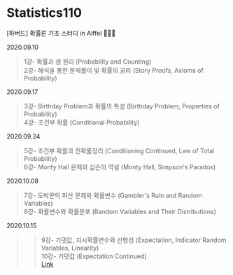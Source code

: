 # Statistics110
[하버드] 확률론 기초 스터디 in Aiffel 👨🏻‍💼

2020.09.10
>1강- 확률과 셈 원리 (Probability and Counting)  
2강- 해석을 통한 문제풀이 및 확률의 공리 (Story Proofs, Axioms of Probability)

2020.09.17
>3강- Birthday Problem과 확률의 특성 (Birthday Problem, Properties of Probability)  
4강- 조건부 확률 (Conditional Probability)

2020.09.24
>5강- 조건부 확률과 전확률정리 (Conditioning Continued, Law of Total Probability)  
6강- Monty Hall 문제와 심슨의 역설 (Monty Hall, Simpson's Paradox) 

2020.10.08
>7강- 도박꾼의 파산 문제와 확률변수 (Gambler's Ruin and Random Variables)  
8강- 확률변수와 확률분포 (Random Variables and Their Distributions)

2020.10.15
>>9강- 기댓값, 지시확률변수와 선형성 (Expectation, Indicator Random Variables, Linearity)  
10강- 기댓값 (Expectation Continued)  
[Link](https://github.com/PEBpung/Statistics110/tree/master/2020-10-11-statistics)
